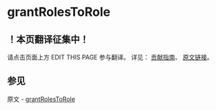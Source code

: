 # grantRolesToRole

## ！本页翻译征集中！

请点击页面上方 EDIT THIS PAGE 参与翻译。
详见：
[贡献指南]( https://github.com/JinMuInfo/MongoDB-Manual-zh/blob/master/CONTRIBUTING.md )、
[原文链接](  https://docs.mongodb.com/manual/reference/command/grantRolesToRole/  )。

## 参见

原文 - [grantRolesToRole]( https://docs.mongodb.com/manual/reference/command/grantRolesToRole/ )

